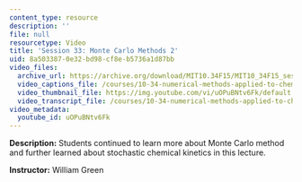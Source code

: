 ```yaml
---
content_type: resource
description: ''
file: null
resourcetype: Video
title: 'Session 33: Monte Carlo Methods 2'
uid: 8a503387-0e32-bd98-cf8e-b5736a1d87bb
video_files:
  archive_url: https://archive.org/download/MIT10.34F15/MIT10_34F15_ses33_300k.mp4
  video_captions_file: /courses/10-34-numerical-methods-applied-to-chemical-engineering-fall-2015/32e7987482cc51e79e1732a6402117cc_uOPuBNtv6Fk.vtt
  video_thumbnail_file: https://img.youtube.com/vi/uOPuBNtv6Fk/default.jpg
  video_transcript_file: /courses/10-34-numerical-methods-applied-to-chemical-engineering-fall-2015/c2f0a09deedb27a39eca052e9bc77108_uOPuBNtv6Fk.pdf
video_metadata:
  youtube_id: uOPuBNtv6Fk
---
```


**Description:** Students continued to learn more about Monte Carlo method and further learned about stochastic chemical kinetics in this lecture.

**Instructor:** William Green